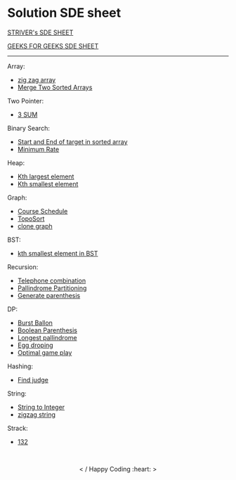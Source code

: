 <h1> Solution SDE sheet </h1>

 [STRIVER's SDE SHEET](https://docs.google.com/document/d/1SM92efk8oDl8nyVw8NHPnbGexTS9W-1gmTEYfEurLWQ/edit) 
 
 [GEEKS FOR GEEKS SDE SHEET](https://www.geeksforgeeks.org/must-do-coding-questions-for-companies-like-amazon-microsoft-adobe/) 
<hr>
<!-- total solution count = 153 -->
Array:
<br>

- [zig zag array](https://github.com/saket349/SDE/blob/main/Day1_array/zig%20zag%20array.md)
- [Merge Two Sorted Arrays](https://github.com/saket349/SDE/tree/main/Day1_array/merge%20two%20sorted%20arrays)

Two Pointer:

- [3 SUM](https://github.com/saket349/SDE/blob/a5d74a65327bd9a3274794e81e3891d3c411c58b/TwoPointer/3sum.md)

Binary Search:

- [Start and End of target in sorted array](https://github.com/saket349/SDE/blob/main/divideNconqure/First%20and%20Last%20of%20element%20in%20Sorted%20Array.md)
- [Minimum Rate](https://github.com/saket349/SDE/blob/main/divideNconqure/minimum%20rate.md)

Heap:

- [Kth largest element](https://github.com/saket349/SDE/blob/main/heap/kth%20largest%20element.md)
- [Kth smallest element](https://github.com/saket349/SDE/blob/main/heap/kth%20smallest%20element.cpp)

Graph:

- [Course Schedule](https://github.com/saket349/SDE/blob/main/Graph/Course%20Schedule%20using%20TopoSort.md)
- [TopoSort](https://github.com/saket349/SDE/blob/main/Graph/topoSortAlgo.md)
- [clone graph](https://github.com/saket349/SDE/blob/main/Graph/clone%20graph%20%20dfs.cpp)

BST:

- [kth smallest element in BST](https://github.com/saket349/SDE/blob/main/BST/Kth%20smallest%20element%20in%20BST.md)

Recursion:

- [Telephone combination](https://github.com/saket349/SDE/blob/main/recursion/telephone%20combination.md)
- [Pallindrome Partitioning](https://github.com/saket349/SDE/blob/main/recursion/palindrome%20paritioning.md)
- [Generate parenthesis](https://github.com/saket349/SDE/blob/main/recursion/generateParenthesis.md)

DP:

- [Burst Ballon](https://github.com/saket349/SDE/blob/main/DP/BurstBallon%20MCM.md)
- [Boolean Parenthesis](https://github.com/saket349/SDE/blob/main/DP/Boolean%20parenthesis.md)
- [Longest pallindrome](https://github.com/saket349/SDE/blob/main/DP/LongestPallindromicSubseq.md)
- [Egg droping](https://github.com/saket349/SDE/blob/main/DP/egg%20droping.md)
- [Optimal game play](https://github.com/saket349/SDE/blob/main/DP/optimal%20strategy%20for%20game.md)

Hashing:

- [Find judge](https://github.com/saket349/SDE/blob/main/Hashing/Find%20judge.md)

String:

- [String to Integer](https://github.com/saket349/SDE/blob/main/string/string%20to%20int.md)
- [zigzag string](https://github.com/saket349/SDE/blob/main/string/string%20zigzag.md)

Strack:

- [132](https://github.com/saket349/SDE/blob/main/stackQueue/132pattern.md)
<br>
<p align="center"> < / Happy Coding :heart: > </p>
